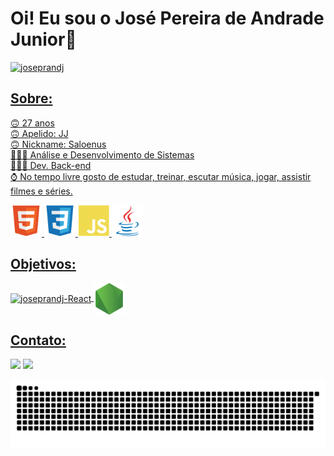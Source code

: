 # Oi! Eu sou o José Pereira de Andrade Junior👋
 <div>
	<a href="https://github.com/joseprandj">
	<img alt="joseprandj" height="170rem" src="https://github-readme-stats.vercel.app/api?username=joseprandj&show_icons=true&theme=gotham&include_all_commits=true&count_private=true" />
<!-- 	<img alt="joseprandj" height="170rem" src="https://github-readme-stats.vercel.app/api/top-langs/?username=joseprandj&layout=default&langs_count=5&theme=gotham&card_width=600rem" /> -->
</div>

## Sobre:
🙃 27 anos <br>
🙃 Apelido: JJ <br>
🙃 Nickname: Saloenus <br>
👨🏾‍💻 Análise e Desenvolvimento de Sistemas <br>
👨🏾‍💻 Dev. Back-end <br>
⌚️ No tempo livre gosto de estudar, treinar, escutar música, jogar, assistir filmes e séries.

<div>
	<img alt="joseprandj-HTML" height="50" width="50" src="https://raw.githubusercontent.com/devicons/devicon/master/icons/html5/html5-original.svg">
	<img alt="joseprandj-CSS" height="50" width="50" src="https://raw.githubusercontent.com/devicons/devicon/master/icons/css3/css3-original.svg">
	<img alt="joseprandj-Js" height="50" width="50" src="https://raw.githubusercontent.com/devicons/devicon/master/icons/javascript/javascript-plain.svg">
	<img alt="joseprandj-Java" height="50" width="50" src="https://raw.githubusercontent.com/devicons/devicon/master/icons/java/java-original.svg">
</div>

## Objetivos: 
<div>
	<img align="center" alt="joseprandj-React" height="50" width="50" src="https://raw.githubusercontent.com/simple-icons/simple-icons/develop/icons/spring.svg">
	<img align="center" alt="joseprandj-React" height="50" width="50" src="https://raw.githubusercontent.com/devicons/devicon/master/icons/nodejs/nodejs-original.svg">
</div>

## Contato:
<a href="https://www.linkedin.com/in/joseprandj/" target="_blank">
<img src="https://img.shields.io/badge/LinkedIn-0077B5?style=for-the-badge&logo=linkedin&logoColor=white" target="_blank"></a>	
<a href = "mailto:juniorj53@gmail.com">
<img src="https://img.shields.io/badge/Gmail-D14836?style=for-the-badge&logo=gmail&logoColor=white" target="_blank"></a>

![Snake animation](https://github.com/joseprandj/joseprandj/blob/output/github-contribution-grid-snake.svg)
